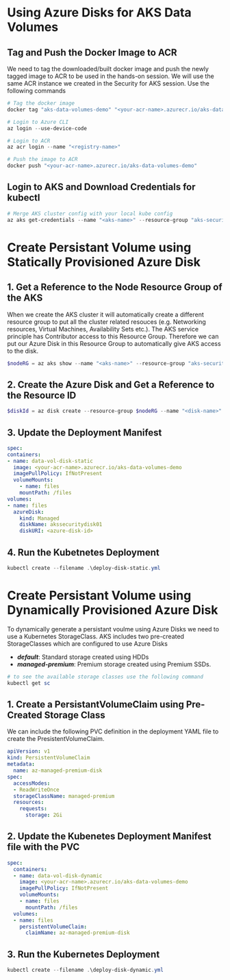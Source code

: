 # Using Azure Disks for AKS Data Volumes

## Tag and Push the Docker Image to ACR
We need to tag the downloaded/built docker image and push the newly tagged image to ACR to be used in the hands-on session. We will use the same ACR instance we created in the Security for AKS session. Use the following commands

```powershell
# Tag the docker image
docker tag "aks-data-volumes-demo" "<your-acr-name>.azurecr.io/aks-data-volumes-demo"

# Login to Azure CLI
az login --use-device-code

# Login to ACR
az acr login --name "<registry-name>"

# Push the image to ACR
docker push "<your-acr-name>.azurecr.io/aks-data-volumes-demo"
```

## Login to AKS and Download Credentials for kubectl

```powershell
# Merge AKS cluster config with your local kube config
az aks get-credentials --name "<aks-name>" --resource-group "aks-security-rg" --admin
```

# Create Persistant Volume using Statically Provisioned Azure Disk

## 1. Get a Reference to the Node Resource Group of the AKS
When we create the AKS cluster it will automatically create a different resource group to put all the cluster related resouces (e.g. Networking resources, Virtual Machines, Availability Sets etc.). The AKS service principle has Contributor access to this Resource Group. Therefore we can put our Azure Disk in this Resource Group to automatically give AKS access to the disk.

```powershell
$nodeRG = az aks show --name "<aks-name>" --resource-group "aks-security-rg" --query "nodeResourceGroup" --output tsv
```

## 2. Create the Azure Disk and Get a Reference to the Resource ID
```powershell
$diskId = az disk create --resource-group $nodeRG --name "<disk-name>" --size-gb 20 --query "id" --output tsv
```

## 3. Update the Deployment Manifest
```yaml
spec:
containers:
- name: data-vol-disk-static
  image: <your-acr-name>.azurecr.io/aks-data-volumes-demo
  imagePullPolicy: IfNotPresent
  volumeMounts:
    - name: files
    mountPath: /files
volumes:
- name: files
  azureDisk:
    kind: Managed
    diskName: akssecuritydisk01
    diskURI: <azure-disk-id>
```

## 4. Run the Kubetnetes Deployment
```powershell
kubectl create --filename .\deploy-disk-static.yml
```

# Create Persistant Volume using Dynamically Provisioned Azure Disk
To dynamically generate a persistant voulme using Azure Disks we need to use a Kubernetes StorageClass. AKS includes two pre-created StorageClasses which are configured to use Azure Disks

* _**default**_:  Standard storage created using HDDs
* _**managed-premium**_: Premium storage created using Premium SSDs.

```powershell
# to see the available storage classes use the following command
kubectl get sc
```

## 1. Create a PersistantVolumeClaim using Pre-Created Storage Class
We can include the following PVC definition in the deployment YAML file to create the PresistentVolumeClaim.

```yaml
apiVersion: v1
kind: PersistentVolumeClaim
metadata:
  name: az-managed-premium-disk
spec:
  accessModes:
  - ReadWriteOnce
  storageClassName: managed-premium
  resources:
    requests:
      storage: 2Gi
```

## 2. Update the Kubenetes Deployment Manifest file with the PVC
```yaml
spec:
  containers:
  - name: data-vol-disk-dynamic
    image: <your-acr-name>.azurecr.io/aks-data-volumes-demo
    imagePullPolicy: IfNotPresent
    volumeMounts:
    - name: files
      mountPath: /files
  volumes:
  - name: files
    persistentVolumeClaim:
      claimName: az-managed-premium-disk
```

## 3. Run the Kubernetes Deployment
```powershell
kubectl create --filename .\deploy-disk-dynamic.yml
```